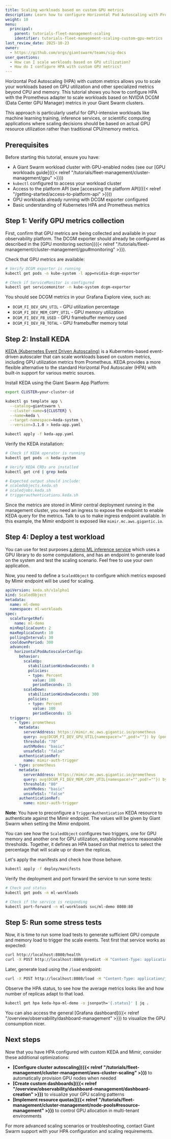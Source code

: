 ```yaml
---
title: Scaling workloads based on custom GPU metrics
description: Learn how to configure Horizontal Pod Autoscaling with Prometheus adapter to scale workloads based on custom GPU metrics in Giant Swarm clusters.
weight: 10
menu:
  principal:
    parent: tutorials-fleet-management-scaling
    identifier: tutorials-fleet-management-scaling-custom-gpu-metrics
last_review_date: 2025-10-23
owner:
  - https://github.com/orgs/giantswarm/teams/sig-docs
user_questions:
  - How can I scale workloads based on GPU utilization?
  - How do I configure HPA with custom GPU metrics?
---
```


Horizontal Pod Autoscaling (HPA) with custom metrics allows you to scale your workloads based on GPU utilization and other specialized metrics beyond CPU and memory. This tutorial shows you how to configure HPA with the Prometheus adapter to scale workloads based on NVIDIA DCGM (Data Center GPU Manager) metrics in your Giant Swarm clusters.

This approach is particularly useful for GPU-intensive workloads like machine learning training, inference services, or scientific computing applications where scaling decisions should be based on actual GPU resource utilization rather than traditional CPU/memory metrics.

## Prerequisites

Before starting this tutorial, ensure you have:

- A Giant Swarm workload cluster with GPU-enabled nodes (see our [GPU workloads guide]({{< relref "/tutorials/fleet-management/cluster-management/gpu" >}}))
- `kubectl` configured to access your workload cluster
- Access to the platform API (see [accessing the platform API]({{< relref "/getting-started/access-to-platform-api" >}}))
- GPU workloads already running with DCGM exporter configured
- Basic understanding of Kubernetes HPA and Prometheus metrics

## Step 1: Verify GPU metrics collection

First, confirm that GPU metrics are being collected and available in your observability platform. The DCGM exporter should already be configured as described in the [GPU monitoring section]({{< relref "/tutorials/fleet-management/cluster-management/gpu#monitoring" >}}).

Check that GPU metrics are available:

```bash
# Verify DCGM exporter is running
kubectl get pods -n kube-system -l app=nvidia-dcgm-exporter

# Check if ServiceMonitor is configured
kubectl get servicemonitor -n kube-system dcgm-exporter
```

You should see DCGM metrics in your Grafana Explore view, such as:

- `DCGM_FI_DEV_GPU_UTIL` - GPU utilization percentage
- `DCGM_FI_DEV_MEM_COPY_UTIL` - GPU memory utilization
- `DCGM_FI_DEV_FB_USED` - GPU framebuffer memory used
- `DCGM_FI_DEV_FB_TOTAL` - GPU framebuffer memory total

## Step 2: Install KEDA

[KEDA (Kubernetes Event Driven Autoscaling)](https://keda.sh/) is a Kubernetes-based event-driven autoscaler that can scale workloads based on custom metrics, including GPU utilization metrics from Prometheus. KEDA provides a more flexible alternative to the standard Horizontal Pod Autoscaler (HPA) with built-in support for various metric sources.

Install KEDA using the Giant Swarm App Platform:

```bash
export CLUSTER=your-cluster-id

kubectl gs template app \
  --catalog=giantswarm \
  --cluster-name=${CLUSTER} \
  --name=keda \
  --target-namespace=keda-system \
  --version=3.1.0 > keda-app.yaml

kubectl apply -f keda-app.yaml
```

Verify the KEDA installation:

```bash
# Check if KEDA operator is running
kubectl get pods -n keda-system

# Verify KEDA CRDs are installed
kubectl get crd | grep keda

# Expected output should include:
# scaledobjects.keda.sh
# scaledjobs.keda.sh
# triggerauthentications.keda.sh
```

Since the metrics are stored in Mimir central deployment running in the management cluster, you need an ingress to expose the endpoint to enable KEDA query for the metrics. Talk to us to make ingress endpoint available. In this example, the Mimir endpoint is exposed like `mimir.mc.aws.gigantic.io`.

## Step 4: Deploy a test workload

You can use for test purposes [a demo ML inference service](https://github.com/giantswarm/ML-demo) which uses a GPU library to do some computations, and has an endpoint to generate load on the system and test the scaling scenario. Feel free to use your own application.

Now, you need to define a `ScaledObject` to configure which metrics exposed by Mimir endpoint will be used for scaling.

```yaml
apiVersion: keda.sh/v1alpha1
kind: ScaledObject
metadata:
  name: ml-demo
  namespace: ml-workloads
spec:
  scaleTargetRef:
    name: ml-demo
  minReplicaCount: 2
  maxReplicaCount: 10
  pollingInterval: 30
  cooldownPeriod: 300
  advanced:
    horizontalPodAutoscalerConfig:
      behavior:
        scaleUp:
          stabilizationWindowSeconds: 0
          policies:
          - type: Percent
            value: 100
            periodSeconds: 15
        scaleDown:
          stabilizationWindowSeconds: 300
          policies:
          - type: Percent
            value: 100
            periodSeconds: 15
  triggers:
    - type: prometheus
      metadata:
        serverAddress: https://mimir.mc.aws.gigantic.io/prometheus
        query: avg(DCGM_FI_DEV_GPU_UTIL{namespace!="",pod!=""}) by (pod)
        threshold: "70"
        authModes: "basic"
        unsafeSsl: "false"
      authenticationRef:
        name: mimir-auth-trigger
    - type: prometheus
      metadata:
        serverAddress: https://mimir.mc.aws.gigantic.io/prometheus
        query: avg(DCGM_FI_DEV_MEM_COPY_UTIL{namespace!="",pod!=""}) by (pod)
        threshold: "80"
        authModes: "basic"
        unsafeSsl: "false"
      authenticationRef:
        name: mimir-auth-trigger
```

**Note**: You have to preconfigure a `TriggerAuthentication` KEDA resource to authenticate against the Mimir endpoint. The values will be given by Giant Swarm when setting the Mimir endpoint.

You can see how the `ScaledObject` configures two triggers, one for GPU memory and another one for GPU utilization, establishing some reasonable thresholds. Together, it defines an HPA based on that metrics to select the percentage that will scale up or down the replicas.

Let's apply the manifests and check how those behave.

```bash
kubectl apply -f deploy/manifests
```

Verify the deployment and port forward the service to run some tests:

```bash
# Check pod status
kubectl get pods -n ml-workloads

# Check if the service is responding
kubectl port-forward -n ml-workloads svc/ml-demo 8080:80
```

## Step 5: Run some stress tests

Now, it is time to run some load tests to generate sufficient GPU compute and memory load to trigger the scale events. Test first that service works as expected:

```bash
curl http://localhost:8080/health
curl -X POST http://localhost:8080/predict -H "Content-Type: application/json" -d '{}'
```

Later, generate load using the `/load` endpoint:

```bash
curl -X POST http://localhost:8080/load -H "Content-Type: application/json" -d '{"intensity": 5, "duration": 60}'
```

Observe the HPA status, to see how the average metrics looks like and how number of replicas adapt to that load.

```bash
kubectl get hpa keda-hpa-ml-demo -o jsonpath='{.status}' | jq .
```

You can also access the general [Grafana dashboard]({{< relref "/overview/observability/dashboard-management" >}}) to visualize the GPU consumption nicer.

## Next steps

Now that you have HPA configured with custom KEDA and Mimir, consider these additional optimizations:

- **[Configure cluster autoscaling]({{< relref "/tutorials/fleet-management/cluster-management/aws-cluster-scaling" >}})** to automatically provision GPU nodes when needed
- **[Create custom dashboards]({{< relref "/overview/observability/dashboard-management/dashboard-creation" >}})** to visualize your GPU scaling patterns
- **[Implement resource quotas]({{< relref "/tutorials/fleet-management/cluster-management/node-pools#resource-management" >}})** to control GPU allocation in multi-tenant environments

For more advanced scaling scenarios or troubleshooting, contact Giant Swarm support with your HPA configuration and scaling requirements.
